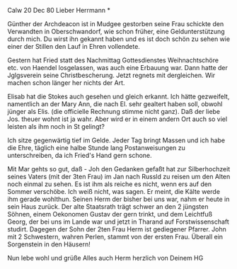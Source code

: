  Calw 20 Dec 80
Lieber Herrmann <Mogl>*

Günther der Archdeacon ist in Mudgee gestorben seine Frau schickte den Verwandten in Oberschwandorf, wie schon früher, eine Geldunterstützung durch mich. Du wirst ihn gekannt haben und es ist doch schön zu sehen wie einer der Stillen den Lauf in Ehren vollendete.

Gestern hat Fried statt des Nachmittag Gottesdienstes Weihnachtschöre etc. von Haendel losgelassen, was auch eine Erbauung war. Dann hatte der Jglgsverein seine Christbescherung. Jetzt regnets mit dergleichen. Wir machen schon länger her nichts der Art.

Elisab hat die Stokes auch gesehen und gleich erkannt. Ich hätte gezweifelt, namentlich an der Mary Ann, die nach El. sehr gealtert haben soll, obwohl jünger als Elis. (die officielle Rechnung stimme nicht ganz). 
Daß der liebe Jos. theuer wohnt ist ja wahr. Aber wird er in einem andern Ort auch so viel leisten als ihm noch in St gelingt?

Ich sitze gegenwärtig tief im Gelde. Jeder Tag bringt Massen und ich habe die Ehre, täglich eine halbe Stunde lang Postanweisungen zu unterschreiben, da ich Fried's Hand gern schone.

Mit Mar gehts so gut, daß - Joh den Gedanken gefaßt hat zur Silberhochzeit seines Vaters (mit der 3ten Frau) im Jan nach Russld zu reisen um den Alten noch einmal zu sehen. Es ist ihm als reiche es nicht, wenn ers auf den Sommer verschöbe. Ich weiß nicht, was sagen. Er meint, die Kälte werde ihm gerade wohlthun. Seinen Herm der bisher bei uns war, nahm er heute in sein Haus zurück. Der alte Staatsrath trägt schwer an den 2 jüngsten Söhnen, einem Oekonomen Gustav der gern trinkt, und dem Leichtfuß Georg, der bei uns im Lande war und jetzt in Tharand auf Forstwissenschaft studirt. Dagegen der Sohn der 2ten Frau Herm ist gediegener Pfarrer. John mit 2 Schwestern, wahren Perlen, stammt von der ersten Frau. Überall ein Sorgenstein in den Häusern!

Nun lebe wohl und grüße Alles auch Herm herzlich von
 Deinem HG
